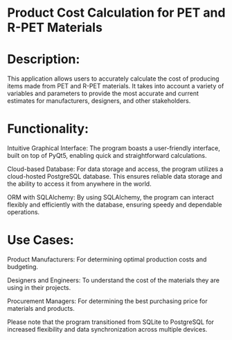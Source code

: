 # Product Cost Calculation for PET and R-PET Materials
# Description:
This application allows users to accurately calculate the cost of producing items made from PET and R-PET materials. It takes into account a variety of variables and parameters to provide the most accurate and current estimates for manufacturers, designers, and other stakeholders.

# Functionality:
Intuitive Graphical Interface: The program boasts a user-friendly interface, built on top of PyQt5, enabling quick and straightforward calculations.

Cloud-based Database: For data storage and access, the program utilizes a cloud-hosted PostgreSQL database. This ensures reliable data storage and the ability to access it from anywhere in the world.

ORM with SQLAlchemy: By using SQLAlchemy, the program can interact flexibly and efficiently with the database, ensuring speedy and dependable operations.

# Use Cases:
Product Manufacturers: For determining optimal production costs and budgeting.

Designers and Engineers: To understand the cost of the materials they are using in their projects.

Procurement Managers: For determining the best purchasing price for materials and products.

Please note that the program transitioned from SQLite to PostgreSQL for increased flexibility and data synchronization across multiple devices.
